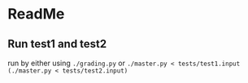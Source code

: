 # ReadMe
## Run test1 and test2
run by either using `./grading.py` or `./master.py < tests/test1.input (./master.py < tests/test2.input)`